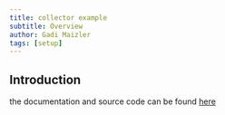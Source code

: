 ```yaml
---
title: collector example
subtitle: Overview
author: Gadi Maizler
tags: [setup]
---
```


## Introduction
the documentation and source code can be found [here](https://github.com/zira-dev/zira/tree/master/examples/collector)